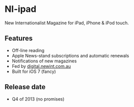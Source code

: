 NI-ipad
=======

New Internationalist Magazine for iPad, iPhone & iPod touch.

## Features
* Off-line reading
* Apple News-stand subscriptions and automatic renewals
* Notifications of new magazines
* Fed by [digital.newint.com.au](https://digital.newint.com.au)
* Built for iOS 7 (fancy)

## Release date
* Q4 of 2013 (no promises)